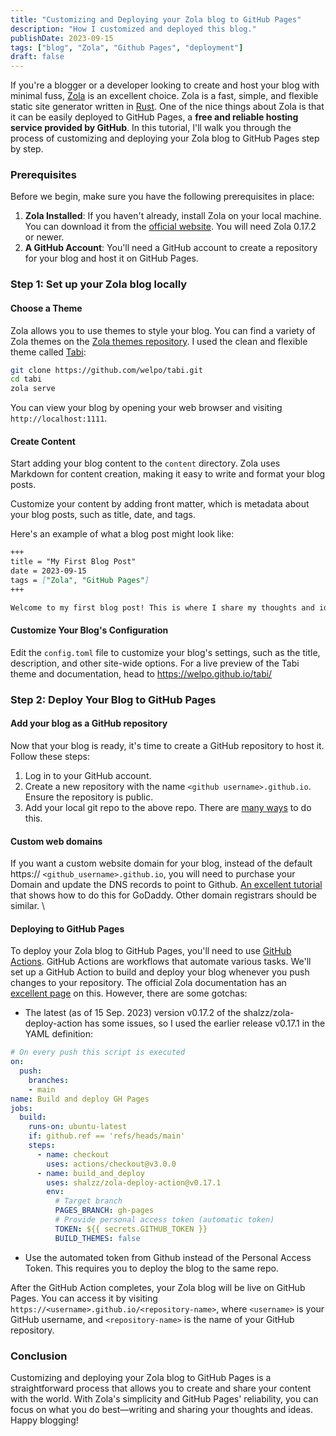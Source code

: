 ```yaml
---
title: "Customizing and Deploying your Zola blog to GitHub Pages"
description: "How I customized and deployed this blog."
publishDate: 2023-09-15
tags: ["blog", "Zola", "Github Pages", "deployment"]
draft: false
---
```


If you're a blogger or a developer looking to create and host your blog with minimal fuss, [Zola](https://www.getzola.org/) is an excellent choice. Zola is a fast, simple, and flexible static site generator written in [Rust](https://www.rust-lang.org/). One of the nice things about Zola is that it can be easily deployed to GitHub Pages, a **free and reliable hosting service provided by GitHub**. In this tutorial, I'll walk you through the process of customizing and deploying your Zola blog to GitHub Pages step by step.

### Prerequisites

Before we begin, make sure you have the following prerequisites in place:

1. **Zola Installed**: If you haven't already, install Zola on your local machine. You can download it from the [official website](https://www.getzola.org/documentation/getting-started/installation/). You will need Zola 0.17.2 or newer.
2. **A GitHub Account**: You'll need a GitHub account to create a repository for your blog and host it on GitHub Pages.

### Step 1: Set up your Zola blog locally

#### Choose a Theme

Zola allows you to use themes to style your blog. You can find a variety of Zola themes on the [Zola themes repository](https://github.com/getzola/themes). I used the clean and flexible theme called [Tabi](https://github.com/welpo/tabi):

```bash
git clone https://github.com/welpo/tabi.git
cd tabi
zola serve
```

You can view your blog by opening your web browser and visiting `http://localhost:1111`.

#### Create Content

Start adding your blog content to the `content` directory. Zola uses Markdown for content creation, making it easy to write and format your blog posts.

Customize your content by adding front matter, which is metadata about your blog posts, such as title, date, and tags.

Here's an example of what a blog post might look like:

```markdown
+++
title = "My First Blog Post"
date = 2023-09-15
tags = ["Zola", "GitHub Pages"]
+++

Welcome to my first blog post! This is where I share my thoughts and ideas about Zola and GitHub Pages.
```

#### Customize Your Blog's Configuration

Edit the `config.toml` file to customize your blog's settings, such as the title, description, and other site-wide options. For a live preview of the Tabi theme and documentation, head to https://welpo.github.io/tabi/

### Step 2: Deploy Your Blog to GitHub Pages

#### Add your blog as a GitHub repository

Now that your blog is ready, it's time to create a GitHub repository to host it. Follow these steps:

1. Log in to your GitHub account.
2. Create a new repository with the name  `<github username>.github.io`. Ensure the repository is public.
3. Add your local git repo to the above repo. There are [many ways](https://docs.github.com/en/migrations/importing-source-code/using-the-command-line-to-import-source-code/adding-locally-hosted-code-to-github#adding-a-local-repository-to-github-using-git) to do this.

#### Custom web domains

If you want a custom website domain for your blog, instead of the default https:// `<github_username>.github.io`, you will need to purchase your Domain and update the DNS records to point to Github. [An excellent tutorial ](https://jinnabalu.medium.com/godaddy-domain-with-github-pages-62aed906d4ef)that shows how to do this for GoDaddy. Other domain registrars should be similar.  \

#### Deploying to GitHub Pages

To deploy your Zola blog to GitHub Pages, you'll need to use [GitHub Actions](https://github.com/features/actions). GitHub Actions are workflows that automate various tasks. We'll set up a GitHub Action to build and deploy your blog whenever you push changes to your repository. The official Zola documentation has an [excellent page](https://www.getzola.org/documentation/deployment/github-pages/#github-actions) on this. However, there are some gotchas:

* The latest (as of 15 Sep. 2023) version v0.17.2 of the shalzz/zola-deploy-action has some issues, so I used the earlier release v0.17.1 in the YAML definition:

```yaml
# On every push this script is executed
on:
  push:
    branches:
    - main
name: Build and deploy GH Pages
jobs:
  build:
    runs-on: ubuntu-latest
    if: github.ref == 'refs/heads/main'
    steps:
      - name: checkout
        uses: actions/checkout@v3.0.0
      - name: build_and_deploy
        uses: shalzz/zola-deploy-action@v0.17.1
        env:
          # Target branch
          PAGES_BRANCH: gh-pages
          # Provide personal access token (automatic token)
          TOKEN: ${{ secrets.GITHUB_TOKEN }}
          BUILD_THEMES: false
```

* Use the automated token from Github instead of the Personal Access Token. This requires you to deploy the blog to the same repo.

After the GitHub Action completes, your Zola blog will be live on GitHub Pages. You can access it by visiting `https://<username>.github.io/<repository-name>`, where `<username>` is your GitHub username, and `<repository-name>` is the name of your GitHub repository.

### Conclusion

Customizing and deploying your Zola blog to GitHub Pages is a straightforward process that allows you to create and share your content with the world. With Zola's simplicity and GitHub Pages' reliability, you can focus on what you do best—writing and sharing your thoughts and ideas. Happy blogging!